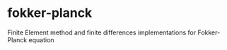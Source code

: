 # fokker-planck
Finite Element method and finite differences implementations for Fokker-Planck equation
